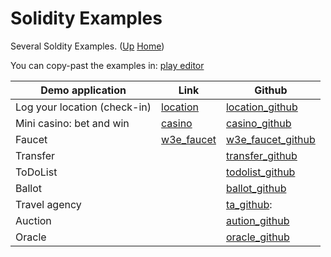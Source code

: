 # Solidity Examples

Several Soldity Examples. ([Up](..) [Home](..\..))

You can copy-past the examples in: [play editor]

[play editor]: https://playproject.io/play-ed/


| Demo application              | Link         | Github
| ---------                     | -------      | -----
| Log your location (check-in)  | [location]   | [location_github]
| Mini casino: bet and win      | [casino]     | [casino_github]
| Faucet                        | [w3e_faucet] | [w3e_faucet_github]
| Transfer                      |              | [transfer_github]
| ToDoList                      |              | [todolist_github]
| Ballot                        |              | [ballot_github]
| Travel agency                 |              | [ta_github]:   
| Auction                       |              | [aution_github]
| Oracle                        |              | [oracle_github]

[location]:          http://web3examples.com/location
[location_github]:   https://github.com/web3examples/location

[casino]:            http://web3examples.com/ethereum/casino/
[casino_github]:     https://github.com/web3examples/ethereum/tree/master/casino

[w3e_faucet]:        http://web3examples.com/ethereum/faucet
[w3e_faucet_github]: https://github.com/web3examples/ethereum/tree/master/faucet

[transfer_github]:   https://github.com/web3examples/ethereum/blob/master/solidity_examples/Transfer.sol
[todolist_github]:   https://github.com/web3examples/ethereum/blob/master/solidity_examples/ToDoList.sol
[ballot_github]:     https://github.com/web3examples/ethereum/blob/master/solidity_examples/Ballot.sol

[ta_github]:        https://github.com/web3examples/ethereum/blob/master/solidity_examples/TravelAgency.sol
[aution_github]:    https://github.com/web3examples/ethereum/blob/master/solidity_examples/SimpleAuction.sol
[oracle_github]:    https://github.com/web3examples/ethereum/blob/master/solidity_examples/ProvableTempOracle.sol